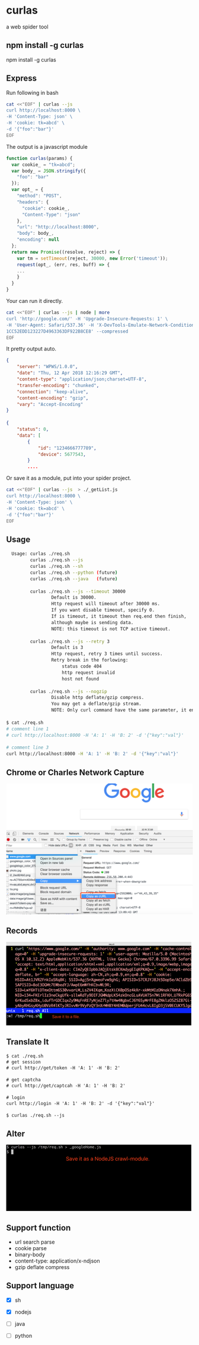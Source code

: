 # curlas

a web spider tool

## npm install -g curlas

npm install -g curlas

## Express

Run following in bash

```bash
cat <<"EOF" | curlas --js 
curl http://localhost:8000 \
-H 'Content-Type: json' \
-H 'cookie: tk=abcd' \
-d '{"foo":"bar"}'
EOF
```

The output is a javascript module

```js
function curlas(params) {
  var cookie_ = "tk=abcd";
  var body_ = JSON.stringify({
    "foo": "bar"
  });
  var opt_ = {
    "method": "POST",
    "headers": {
      "cookie": cookie_,
      "Content-Type": "json"
    },
    "url": "http://localhost:8000",
    "body": body_,
    "encoding": null
  };
  return new Promise((resolve, reject) => {
    var tm = setTimeout(reject, 30000, new Error('timeout'));
    request(opt_, (err, res, buff) => {
    ...
    }
  }
}
```

Your can run it directly.

```bash
cat <<"EOF" | curlas --js | node | more
curl 'http://google.com/' -H 'Upgrade-Insecure-Requests: 1' \
-H 'User-Agent: Safari/537.36' -H 'X-DevTools-Emulate-Network-Conditions-Client-Id: \
1CC52EDD123227D4963363DF922B8CE8' --compressed
EOF
```

It pretty output auto.

```json
{
    "server": "WPWS/1.0.0",
    "date": "Thu, 12 Apr 2018 12:16:29 GMT",
    "content-type": "application/json;charset=UTF-8",
    "transfer-encoding": "chunked",
    "connection": "keep-alive",
    "content-encoding": "gzip",
    "vary": "Accept-Encoding"
}

{
    "status": 0,
    "data": [
        {
            "id": "1234666777789",
            "device": 5677543,
        }
        ....
```

Or save it as a module, put into your spider project.

```bash
cat <<"EOF" | curlas --js  > ./_getList.js
curl http://localhost:8000 \
-H 'Content-Type: json' \
-H 'cookie: tk=abcd' \
-d '{"foo":"bar"}'
EOF
```

## Usage

```sh
  Usage: curlas ./req.sh
         curlas ./req.sh --js
         curlas ./req.sh --sh
         curlas ./req.sh --python (future)
         curlas ./req.sh --java   (future)
         
         curlas ./req.sh --js --timeout 30000
                 Default is 30000.
                 Http request will timeout after 30000 ms.
                 If you want disable timeout, specify 0.
                 If is timeout, it timeout then req.end then finish, 
                 although maybe is sending data.
                 NOTE: this timeout is not TCP active timeout.

         curlas ./req.sh --js --retry 3
                 Default is 3
                 Http request, retry 3 times until success.
                 Retry break in the forlowing:
                     status code 404
                     http request invalid
                     host not found

         curlas ./req.sh --js --nogzip
                 Disable http deflate/gzip compress.
                 You may get a deflate/gzip stream.
                 NOTE: Only curl command have the same parameter, it enabled. 
        
$ cat ./req.sh
# comment line 1
# curl http://localhost:8000 -H 'A: 1' -H 'B: 2' -d '{"key":"val"}'

# comment line 3
curl http://localhost:8000 -H 'A: 1' -H 'B: 2' -d '{"key":"val"}'
```


## Chrome or Charles Network Capture
![](_img/1.png)

## Records
![](_img/2.png)

## Translate It
```
$ cat ./req.sh
# get session
# curl http://get/token -H 'A: 1' -H 'B: 2'

# get captcha
# curl http://get/captcah -H 'A: 1' -H 'B: 2'

# login
curl http://login -H 'A: 1' -H 'B: 2' -d '{"key":"val"}'

$ curlas ./req.sh --js
```

## Alter
![](_img/4.png)

## Support function

- url search parse
- cookie parse
- binary-body
- content-type: application/x-ndjson
- gzip deflate compress

## Support language

- [x] sh
- [x] nodejs
- [ ] java
- [ ] python




